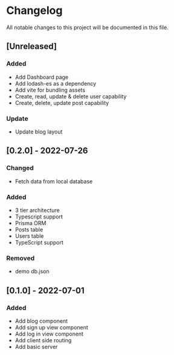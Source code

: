 # Changelog

All notable changes to this project will be documented in this file.

## [Unreleased]

### Added

- Add Dashboard page
- Add lodash-es as a dependency
- Add vite for bundling assets
- Create, read, update & delete user capability
- Create, delete, update post capability

### Update

- Update blog layout

## [0.2.0] - 2022-07-26

### Changed
- Fetch data from local database

### Added
- 3 tier architecture
- Typescript support
- Prisma ORM
- Posts table
- Users table
- TypeScript support

### Removed
- demo db.json

## [0.1.0] - 2022-07-01

### Added
- Add blog component
- Add sign up view component
- Add log in view component
- Add client side routing
- Add basic server
